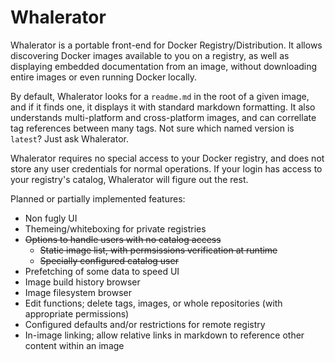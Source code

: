 # Whalerator

Whalerator is a portable front-end for Docker Registry/Distribution. It allows discovering Docker images available to you on a registry, as well as displaying embedded documentation from an image, without downloading entire images or even running Docker locally.

By default, Whalerator looks for a `readme.md` in the root of a given image, and if it finds one, it displays it with standard markdown formatting. It also understands multi-platform and cross-platform images, and can correllate tag references between many tags. Not sure which named version is `latest`? Just ask Whalerator.

Whalerator requires no special access to your Docker registry, and does not store any user credentials for normal operations. If your login has access to your registry's catalog, Whalerator will figure out the rest.

Planned or partially implemented features:

- Non fugly UI
- Themeing/whiteboxing for private registries
- ~~Options to handle users with no catalog access~~
  - ~~Static image list, with permsissions verification at runtime~~
  - ~~Specially configured catalog user~~
- Prefetching of some data to speed UI
- Image build history browser
- Image filesystem browser
- Edit functions; delete tags, images, or whole repositories (with appropriate permissions)
- Configured defaults and/or restrictions for remote registry
- In-image linking; allow relative links in markdown to reference other content within an image

